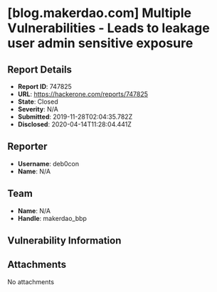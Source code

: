 # [blog.makerdao.com] Multiple Vulnerabilities - Leads to leakage user admin sensitive exposure

## Report Details
- **Report ID**: 747825
- **URL**: https://hackerone.com/reports/747825
- **State**: Closed
- **Severity**: N/A
- **Submitted**: 2019-11-28T02:04:35.782Z
- **Disclosed**: 2020-04-14T11:28:04.441Z

## Reporter
- **Username**: deb0con
- **Name**: N/A

## Team
- **Name**: N/A
- **Handle**: makerdao_bbp

## Vulnerability Information


## Attachments
No attachments
